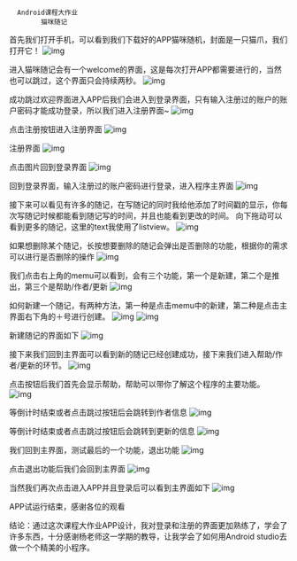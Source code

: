       Android课程大作业
			猫咪随记



首先我们打开手机，可以看到我们下载好的APP猫咪随机，封面是一只猫爪，我们打开它！
![img](picture/1.png)

进入猫咪随记会有一个welcome的界面，这是每次打开APP都需要进行的，当然也可以跳过，这个界面只会持续两秒。
![img](picture/2.png)

成功跳过欢迎界面进入APP后我们会进入到登录界面，只有输入注册过的账户的账户密码才能成功登录，所以我们进入注册界面~
![img](picture/3.png)

点击注册按钮进入注册界面
![img](picture/5.png)

注册界面
![img](picture/4.png)

点击图片回到登录界面
![img](picture/6.png)

回到登录界面，输入注册过的账户密码进行登录，进入程序主界面
![img](picture/7.png)

接下来可以看见有许多的随记，在写随记的同时我给他添加了时间戳的显示，你每次写随记时候都能看到随记写的时间，并且也能看到更改的时间。
向下拖动可以看到更多的随记，这里的text我使用了listview。
![img](picture/8.png)

如果想删除某个随记，长按想要删除的随记会弹出是否删除的功能，根据你的需求可以进行是否删除的操作
![img](picture/9.png)

我们点击右上角的memu可以看到，会有三个功能，第一个是新建，第二个是推出，第三个是帮助/作者/更新
![img](picture/10.png)

如何新建一个随记，有两种方法，第一种是点击memu中的新建，第二种是点击主界面右下角的＋号进行创建。
![img](picture/11.png)
![img](picture/12.png)

新建随记的界面如下
![img](picture/13.png)

接下来我们回到主界面可以看到新的随记已经创建成功，接下来我们进入帮助/作者/更新的环节。
![img](picture/14.png)

点击按钮后我们首先会显示帮助，帮助可以带你了解这个程序的主要功能。
![img](picture/15.png)

等倒计时结束或者点击跳过按钮后会跳转到作者信息
![img](picture/16.png)

等倒计时结束或者点击跳过按钮后会跳转到更新的信息
![img](picture/17.png)

我们回到主界面，测试最后的一个功能，退出功能
![img](picture/18.png)

点击退出功能后我们会回到主界面
![img](picture/19.png)

当然我们再次点击进入APP并且登录后可以看到主界面如下
![img](picture/20.png)


APP试运行结束，感谢各位的观看


结论：通过这次课程大作业APP设计，我对登录和注册的界面更加熟练了，学会了许多东西，十分感谢杨老师这一学期的教导，让我学会了如何用Android studio去做一个个精美的小程序。